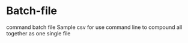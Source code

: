 # Batch-file
command batch file
Sample csv for use command line to compound all together as one single file
